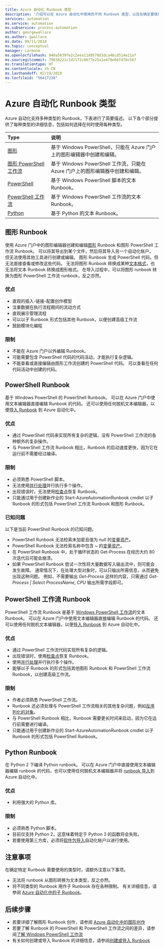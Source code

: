 ```yaml
---
title: Azure 自动化 Runbook 类型
description: '介绍可以在 Azure 自动化中使用的不同 Runbook 类型，以及在确定要使用的具体类型时需要考虑的注意事项。 '
services: automation
ms.service: automation
ms.subservice: process-automation
author: georgewallace
ms.author: gwallace
ms.date: 09/11/2018
ms.topic: conceptual
manager: carmonm
ms.openlocfilehash: 940a5839fe2c2eea11d9570d3dca48cd514e21af
ms.sourcegitcommit: 79038221c1d2172c0677e25a1e479e04f470c567
ms.translationtype: HT
ms.contentlocale: zh-CN
ms.lasthandoff: 02/19/2019
ms.locfileid: "56417238"
---
```

# <a name="azure-automation-runbook-types"></a>Azure 自动化 Runbook 类型

Azure 自动化支持多种类型的 Runbook，下表进行了简要描述。  以下各个部分提供了每种类型的详细信息，包括如何选择在何时使用每种类型。

| Type | 说明 |
|:--- |:--- |
| [图形](#graphical-runbooks) |基于 Windows PowerShell，只能在 Azure 门户上的图形编辑器中创建和编辑。 |
| [图形 PowerShell 工作流](#graphical-runbooks) |基于 Windows PowerShell 工作流，只能在 Azure 门户上的图形编辑器中创建和编辑。 |
| [PowerShell](#powershell-runbooks) |基于 Windows PowerShell 脚本的文本 Runbook。 |
| [PowerShell 工作流](#powershell-workflow-runbooks) |基于 Windows PowerShell 工作流的文本 Runbook。 |
| [Python](#python-runbooks) |基于 Python 的文本 Runbook。 |

## <a name="graphical-runbooks"></a>图形 Runbook

使用 Azure 门户中的图形编辑器创建和编辑[图形](automation-runbook-types.md#graphical-runbooks) Runbook 和图形 PowerShell 工作流 Runbook。  可以将其导出到某个文件，然后将其导入另一个自动化帐户。 但无法使用其他工具进行创建或编辑。 图形 Runbook 生成 PowerShell 代码，但无法直接查看或修改这些代码。 无法将图形 Runbook 转换成某种[文本格式](automation-runbook-types.md)，也无法将文本 Runbook 转换成图形格式。 在导入过程中，可以将图形 runbook 转换为图形 PowerShell 工作流 runbook，反之亦然。

### <a name="advantages"></a>优点

* 直观的插入-链接-配置创作模型  
* 注重数据在执行流程期间的流动方式  
* 直观展示管理流程  
* 可以以子 Runbook 形式包括其他 Runbook，以便创建高级工作流  
* 鼓励模块化编程  

### <a name="limitations"></a>限制

* 不能在 Azure 门户以外编辑 Runbook。
* 可能需要包含 PowerShell 代码的代码活动，才能执行复杂逻辑。
* 不能查看或直接编辑由图形工作流创建的 PowerShell 代码。 可以查看在任何代码活动中创建的代码。

## <a name="powershell-runbooks"></a>PowerShell Runbook

基于 Windows PowerShell 的 PowerShell Runbook。  可以在 Azure 门户中使用文本编辑器直接编辑 Runbook 的代码。  还可以使用任何脱机文本编辑器，以便[导入 Runbook](manage-runbooks.md) 到 Azure 自动化中。

### <a name="advantages"></a>优点

* 通过 PowerShell 代码来实现所有复杂的逻辑，没有 PowerShell 工作流的各种额外的复杂操作。
* 与 PowerShell 工作流 Runbook 相比，Runbook 的启动速度更快，因为它在运行前不需要经过编译。

### <a name="limitations"></a>限制

* 必须熟悉 PowerShell 脚本。
* 无法使用[并行处理](automation-powershell-workflow.md#parallel-processing)并行执行多个操作。
* 出现错误时，无法使用[检查点](automation-powershell-workflow.md#checkpoints)恢复 Runbook。
* 只能通过用于创建新作业的 Start-AzureAutomationRunbook cmdlet 以子 Runbook 的形式包括 PowerShell 工作流 Runbook 和图形 Runbook。

### <a name="known-issues"></a>已知问题

以下是当前 PowerShell Runbook 的已知问题。

* PowerShell Runbook 无法检索未加密且值为 null 的[变量资产](automation-variables.md)。
* PowerShell Runbook 无法检索名称中包含 ~ 的[变量资产](automation-variables.md)。
* 在 PowerShell Runbook 中，处于循环状态的 Get-Process 在经历大约 80 次迭代后可能会崩溃。
* 如果 PowerShell Runbook 尝试一次性将大量数据写入输出流中，则可能会发生故障。   通常情况下，在处理大型对象时，可以只输出所需信息，从而避免出现这种问题。  例如，不需要输出 *Get-Process* 这样的内容，只需通过 *Get-Process | Select ProcessName, CPU* 输出所需字段即可。

## <a name="powershell-workflow-runbooks"></a>PowerShell 工作流 Runbook

PowerShell 工作流 Runbook 是基于 [Windows PowerShell 工作流](automation-powershell-workflow.md)的文本 Runbook。  可以在 Azure 门户中使用文本编辑器直接编辑 Runbook 的代码。  还可以使用任何脱机文本编辑器，以便[导入 Runbook](manage-runbooks.md) 到 Azure 自动化中。

### <a name="advantages"></a>优点

* 通过 PowerShell 工作流代码实现所有复杂的逻辑。
* 出现错误时，使用[检查点](automation-powershell-workflow.md#checkpoints)恢复 Runbook。
* 使用[并行处理](automation-powershell-workflow.md#parallel-processing)并行执行多个操作。
* 能够以子 Runbook 的形式包括其他图形 Runbook 和 PowerShell 工作流 Runbook，以创建高级工作流。

### <a name="limitations"></a>限制

* 作者必须熟悉 PowerShell 工作流。
* Runbook 还必须处理与 PowerShell 工作流相关的其他复杂问题，例如[反序列化的对象](automation-powershell-workflow.md#code-changes)。
* 与 PowerShell Runbook 相比，Runbook 需要更长时间来启动，因为它在运行前需要进行编译。
* 只能通过用于创建新作业的 Start-AzureAutomationRunbook cmdlet 以子 Runbook 的形式包括 PowerShell Runbook。

## <a name="python-runbooks"></a>Python Runbook

在 Python 2 下编译 Python runbook。  可以在 Azure 门户中直接使用文本编辑器编辑 runbook 的代码，也可以使用任何脱机文本编辑器并将 [runbook 导入](manage-runbooks.md)到 Azure 自动化中。

### <a name="advantages"></a>优点

* 利用强大的 Python 库。

### <a name="limitations"></a>限制

* 必须熟悉 Python 脚本。
* 目前仅支持 Python 2，这意味着特定于 Python 3 的函数将会失败。
* 若要使用第三方库，必须将[软件包导入](python-packages.md)自动化帐户以进行使用。

## <a name="considerations"></a>注意事项

在确定特定 Runbook 需要使用的类型时，请额外注意以下事项。

* 无法将 runbook 从图形转换为文本类型，反之亦然。
* 将不同类型的 Runbook 用作子 Runbook 存在各种限制。 有关详细信息，请参阅 [Azure 自动化中的子 Runbook](automation-child-runbooks.md)。

## <a name="next-steps"></a>后续步骤

* 若要详细了解图形 Runbook 创作，请参阅 [Azure 自动化中的图形创作](automation-graphical-authoring-intro.md)
* 若要了解 Runbook 的 PowerShell 和 PowerShell 工作流之间的差异，请参阅[了解 Windows PowerShell 工作流](automation-powershell-workflow.md)
* 有关如何创建或导入 Runbook 的详细信息，请参阅[创建或导入 Runbook](manage-runbooks.md)

